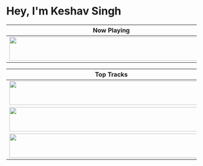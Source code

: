 # Hey, I'm Keshav Singh


| Now Playing                                                                                                                    |
| ------------------------------------------------------------------------------------------------------------------------------ |
| <a href="https://spotify-now-playing-song.vercel.app/now-playing?open"><img src="https://spotify-now-playing-song.vercel.app/now-playing" width="540" height="64"></a> |


<table>
  <thead>
    <tr>
      <th>Top Tracks</th>
    </tr>
  </thead>
  <tbody>
    <tr>
      <td><a href="https://spotify-now-playing-song.vercel.app/top-tracks?i=1&open"><img src="https://spotify-now-playing-song.vercel.app/top-tracks?i=1" width="540" height="64"></a></td>
    </tr>
    <tr></tr> <!-- hide gray row -->
    <tr>
      <td><a href="https://spotify-now-playing-song.vercel.app/top-tracks?i=2&open"><img src="https://spotify-now-playing-song.vercel.app/top-tracks?i=2" width="540" height="64"></a></td>
    </tr>
    <tr></tr> <!-- hide gray row -->
    <tr>
      <td><a href="https://spotify-now-playing-song.vercel.app/top-tracks?i=3&open"><img src="https://spotify-now-playing-song.vercel.app/top-tracks?i=3" width="540" height="64"></a></td>
    </tr>
  </tbody>
</table>
